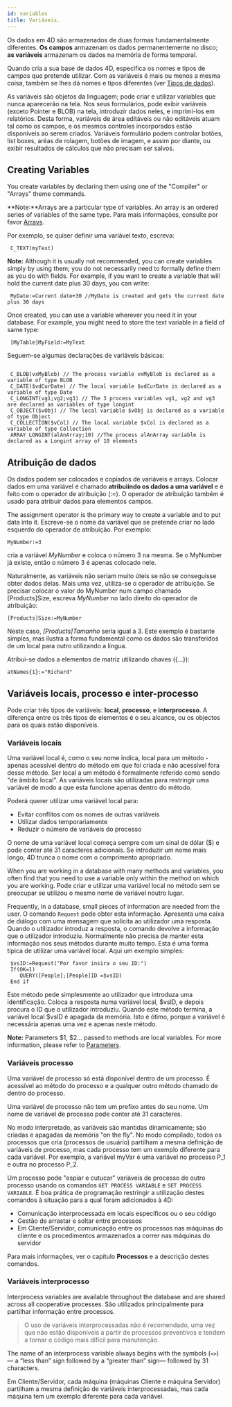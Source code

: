 ```yaml
---
id: variables
title: Variáveis.
---
```


Os dados em 4D são armazenados de duas formas fundamentalmente diferentes. **Os campos** armazenam os dados permanentemente no disco; **as variáveis** armazenam os dados na memória de forma temporal.

Quando cria a sua base de dados 4D, especifica os nomes e tipos de campos que pretende utilizar. Com as variáveis é mais ou menos a mesma coisa, também se lhes dá nomes e tipos diferentes (ver [Tipos de dados](Concepts/data-types.md)).

As variáveis são objetos da linguagem; pode criar e utilizar variables que nunca aparecerão na tela. Nos seus formulários, pode exibir variáveis (exceto Pointer e BLOB) na tela, introduzir dados neles, e imprimi-los em relatórios. Desta forma, variáveis de área editáveis ou não editáveis atuam tal como os campos, e os mesmos controles incorporados estão disponíveis ao serem criados. Variáveis formulário podem controlar botões, list boxes, aréas de rolagem, botões de imagem, e assim por diante, ou exibir resultados de cálculos que não precisam ser salvos.

## Creating Variables

You create variables by declaring them using one of the "Compiler" or "Arrays" theme commands.

**Note:**Arrays are a particular type of variables. An array is an ordered series of variables of the same type. Para mais informações, consulte por favor [Arrays](Concepts/arrays.md).

Por exemplo, se quiser definir uma variável texto, escreva:

```4d
 C_TEXT(myText)
```

**Note:** Although it is usually not recommended, you can create variables simply by using them; you do not necessarily need to formally define them as you do with fields. For example, if you want to create a variable that will hold the current date plus 30 days, you can write:

```4d
 MyDate:=Current date+30 //MyDate is created and gets the current date plus 30 days
```

Once created, you can use a variable wherever you need it in your database. For example, you might need to store the text variable in a field of same type:

```4d
 [MyTable]MyField:=MyText
```

Seguem-se algumas declarações de variáveis básicas:

```4d

 C_BLOB(vxMyBlob) // The process variable vxMyBlob is declared as a variable of type BLOB
 C_DATE($vdCurDate) // The local variable $vdCurDate is declared as a variable of type Date
 C_LONGINT(vg1;vg2;vg3) // The 3 process variables vg1, vg2 and vg3 are declared as variables of type longint  
 C_OBJECT($vObj) // The local variable $vObj is declared as a variable of type Object
 C_COLLECTION($vCol) // The local variable $vCol is declared as a variable of type Collection
 ARRAY LONGINT(alAnArray;10) //The process alAnArray variable is declared as a Longint array of 10 elements
```

## Atribuição de dados

Os dados podem ser colocados e copiados de variáveis e arrays. Colocar dados em uma variável é chamado **atribuiindo os dados a uma variável** e é feito com o operador de atribuição (:=). O operador de atribuição também é usado para atribuir dados para elementos campos.

The assignment operator is the primary way to create a variable and to put data into it. Escreve-se o nome da variável que se pretende criar no lado esquerdo do operador de atribuição. Por exemplo:

```4d
MyNumber:=3
```

cria a variável _MyNumber_ e coloca o número 3 na mesma. Se o MyNumber já existe, então o número 3 é apenas colocado nele.

Naturalmente, as variáveis não seriam muito úteis se não se conseguisse obter dados delas. Mais uma vez, utiliza-se o operador de atribuição. Se precisar  colocar o valor do MyNumber num campo chamado [Products]Size, escreva _MyNumber_ no lado direito do operador de atribuição:

```4d
[Products]Size:=MyNumber
```

Neste caso, _[Products]Tamanho_ seria igual a 3. Este exemplo é bastante simples, mas ilustra a forma fundamental como os dados são transferidos de um local para outro utilizando a língua.

Atribui-se dados a elementos de matriz utilizando chaves ({...}):

```4d
atNames{1}:="Richard"
```

## Variáveis locais, processo e inter-processo

Pode criar três tipos de variáveis: **local**, **processo**, e **interprocesso**. A diferença entre os três tipos de elementos é o seu alcance, ou os objectos para os quais estão disponíveis.

### Variáveis locais

Uma variável local é, como o seu nome indica, local para um método - apenas acessível dentro do método em que foi criada e não acessível fora desse método. Ser local a um método é formalmente referido como sendo "de âmbito local". As variáveis locais são utilizadas para restringir uma variável de modo a que esta funcione apenas dentro do método.

Poderá querer utilizar uma variável local para:

- Evitar conflitos com os nomes de outras variáveis
- Utilizar dados temporariamente
- Reduzir o número de variáveis do processo

O nome de uma variável local começa sempre com um sinal de dólar ($) e pode conter até 31 caracteres adicionais. Se introduzir um nome mais longo, 4D trunca o nome com o comprimento apropriado.

When you are working in a database with many methods and variables, you often find that you need to use a variable only within the method on which you are working. Pode criar e utilizar uma variável local no método sem se preocupar se utilizou o mesmo nome de variável noutro lugar.

Frequently, in a database, small pieces of information are needed from the user. O comando `Request` pode obter esta informação. Apresenta uma caixa de diálogo com uma mensagem que solicita ao utilizador uma resposta. Quando o utilizador introduz a resposta, o comando devolve a informação que o utilizador introduziu. Normalmente não precisa de manter esta informação nos seus métodos durante muito tempo. Esta é uma forma típica de utilizar uma variável local. Aqui um exemplo simples:

```4d
 $vsID:=Request("Por favor insira o seu ID:")
 If(OK=1)
    QUERY([People];[People]ID =$vsID)
 End if
```

Este método pede simplesmente ao utilizador que introduza uma identificação. Coloca a resposta numa variável local, $vsID, e depois procura o ID que o utilizador introduziu. Quando este método termina, a variável local $vsID é apagada da memória. Isto é ótimo, porque a variável é necessária apenas uma vez e apenas neste método.

**Note:** Parameters $1, $2... passed to methods are local variables. For more information, please refer to [Parameters](Concepts/parameters.md).

### Variáveis processo

Uma variável de processo só está disponível dentro de um processo. É acessível ao método do processo e a qualquer outro método chamado de dentro do processo.

Uma variável de processo não tem um prefixo antes do seu nome. Um nome de variável de processo pode conter até 31 caracteres.

No modo interpretado, as variáveis são mantidas dinamicamente; são criadas e apagadas da memória "on the fly". No modo compilado, todos os processos que cria (processos de usuário) partilham a mesma definição de variáveis de processo, mas cada processo tem um exemplo diferente para cada variável. Por exemplo, a variável myVar é uma variável no processo P_1 e outra no processo P_2.

Um processo pode "espiar e cutucar" variáveis de processo de outro processo usando os comandos `GET PROCESS VARIABLE` e `SET PROCESS VARIABLE`. É boa prática de programação restringir a utilização destes comandos à situação para a qual foram adicionados à 4D:

- Comunicação interprocessada em locais específicos ou o seu código
- Gestão de arrastar e soltar entre processos
- Em Cliente/Servidor, comunicação entre os processos nas máquinas do cliente e os procedimentos armazenados a correr nas máquinas do servidor

Para mais informações, ver o capítulo **Processos** e a descrição destes comandos.

### Variáveis interprocesso

Interprocess variables are available throughout the database and are shared across all cooperative processes. São utilizados principalmente para partilhar informação entre processos.

> O uso de variáveis interprocessadas não é recomendado, uma vez que não estão disponíveis a partir de processos preventivos e tendem a tornar o código mais difícil para manutenção.

The name of an interprocess variable always begins with the symbols (`<>`) — a “less than” sign followed by a “greater than” sign— followed by 31 characters.

Em Cliente/Servidor, cada máquina (máquinas Cliente e máquina Servidor) partilham a mesma definição de variáveis interprocessadas, mas cada máquina tem um exemplo diferente para cada variável.
